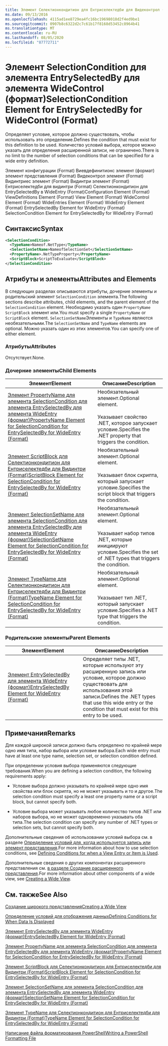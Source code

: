 ```yaml
---
title: Элемент Селектионкондитион для Ентриселектедби для Видеконтрол (Format) | Документация Майкрософт
ms.date: 09/13/2016
ms.openlocfilehash: 4115ad1ee8729ea4fc16bc19698018d2f4ed9be1
ms.sourcegitcommit: 0907b8c6322d2c7c61b17f8168d53452c8964b41
ms.translationtype: MT
ms.contentlocale: ru-RU
ms.lasthandoff: 08/05/2020
ms.locfileid: "87772711"
---
```

# <a name="selectioncondition-element-for-entryselectedby-for-widecontrol-format"></a><span data-ttu-id="becb5-102">Элемент SelectionCondition для элемента EntrySelectedBy для элемента WideControl (формат)</span><span class="sxs-lookup"><span data-stu-id="becb5-102">SelectionCondition Element for EntrySelectedBy for WideControl (Format)</span></span>

<span data-ttu-id="becb5-103">Определяет условие, которое должно существовать, чтобы использовать это определение.</span><span class="sxs-lookup"><span data-stu-id="becb5-103">Defines the condition that must exist for this definition to be used.</span></span> <span data-ttu-id="becb5-104">Количество условий выбора, которое можно указать для определения расширенной записи, не ограничено.</span><span class="sxs-lookup"><span data-stu-id="becb5-104">There is no limit to the number of selection conditions that can be specified for a wide entry definition.</span></span>

<span data-ttu-id="becb5-105">Элемент конфигурации (Format) Виевдефинитионс элемент (формат) элемент представления (Format) Видеконтрол элемент (Format) Видинтриес элемент (Format) Видинтри элемент (Format) Ентриселектедби для видинтри (Format) Селектионкондитион для EntrySelectedBy в WideEntry (Format)</span><span class="sxs-lookup"><span data-stu-id="becb5-105">Configuration Element (Format) ViewDefinitions Element (Format) View Element (Format) WideControl Element (Format) WideEntries Element (Format) WideEntry Element (Format) EntrySelectedBy Element for WideEntry (Format) SelectionCondition Element for EntrySelectedBy for WideEntry (Format)</span></span>

## <a name="syntax"></a><span data-ttu-id="becb5-106">Синтаксис</span><span class="sxs-lookup"><span data-stu-id="becb5-106">Syntax</span></span>

```xml
<SelectionCondition>
  <TypeName>Nameof.NetType</TypeName>
  <SelectionSetName>NameofSelectionSet</SelectionSetName>
  <PropertyName>.NetTypeProperty</PropertyName>
  <ScriptBlock>ScriptToEvaluate</ScriptBlock>
</SelectionCondition>
```

## <a name="attributes-and-elements"></a><span data-ttu-id="becb5-107">Атрибуты и элементы</span><span class="sxs-lookup"><span data-stu-id="becb5-107">Attributes and Elements</span></span>

<span data-ttu-id="becb5-108">В следующих разделах описываются атрибуты, дочерние элементы и родительский элемент `SelectionCondition` элемента.</span><span class="sxs-lookup"><span data-stu-id="becb5-108">The following sections describe attributes, child elements, and the parent element of the `SelectionCondition` element.</span></span> <span data-ttu-id="becb5-109">Необходимо указать один `PropertyName` `ScriptBlock` элемент или.</span><span class="sxs-lookup"><span data-stu-id="becb5-109">You must specify a single `PropertyName` or `ScriptBlock` element.</span></span> <span data-ttu-id="becb5-110">`SelectionSetName`Элементы и `TypeName` являются необязательными.</span><span class="sxs-lookup"><span data-stu-id="becb5-110">The `SelectionSetName` and `TypeName` elements are optional.</span></span> <span data-ttu-id="becb5-111">Можно указать один из этих элементов.</span><span class="sxs-lookup"><span data-stu-id="becb5-111">You can specify one of either element.</span></span>

### <a name="attributes"></a><span data-ttu-id="becb5-112">Атрибуты</span><span class="sxs-lookup"><span data-stu-id="becb5-112">Attributes</span></span>

<span data-ttu-id="becb5-113">Отсутствует.</span><span class="sxs-lookup"><span data-stu-id="becb5-113">None.</span></span>

### <a name="child-elements"></a><span data-ttu-id="becb5-114">Дочерние элементы</span><span class="sxs-lookup"><span data-stu-id="becb5-114">Child Elements</span></span>

|<span data-ttu-id="becb5-115">Элемент</span><span class="sxs-lookup"><span data-stu-id="becb5-115">Element</span></span>|<span data-ttu-id="becb5-116">Описание</span><span class="sxs-lookup"><span data-stu-id="becb5-116">Description</span></span>|
|-------------|-----------------|
|[<span data-ttu-id="becb5-117">Элемент PropertyName для элемента SelectionCondition для элемента EntrySelectedBy для элемента WideEntry (формат)</span><span class="sxs-lookup"><span data-stu-id="becb5-117">PropertyName Element for SelectionCondition for EntrySelectedBy for WideEntry (Format)</span></span>](./propertyname-element-for-selectioncondition-for-entryselectedby-for-wideentry-format.md)|<span data-ttu-id="becb5-118">Необязательный элемент.</span><span class="sxs-lookup"><span data-stu-id="becb5-118">Optional element.</span></span><br /><br /> <span data-ttu-id="becb5-119">Указывает свойство .NET, которое запускает условие.</span><span class="sxs-lookup"><span data-stu-id="becb5-119">Specifies the .NET property that triggers the condition.</span></span>|
|[<span data-ttu-id="becb5-120">Элемент ScriptBlock для Селектионкондитион для Ентриселектедби для Видинтри (Format)</span><span class="sxs-lookup"><span data-stu-id="becb5-120">ScriptBlock Element for SelectionCondition for EntrySelectedBy for WideEntry (Format)</span></span>](./scriptblock-element-for-selectioncondition-for-entryselectedby-for-widecontrol-format.md)|<span data-ttu-id="becb5-121">Необязательный элемент.</span><span class="sxs-lookup"><span data-stu-id="becb5-121">Optional element.</span></span><br /><br /> <span data-ttu-id="becb5-122">Указывает блок скрипта, который запускает условие.</span><span class="sxs-lookup"><span data-stu-id="becb5-122">Specifies the script block that triggers the condition.</span></span>|
|[<span data-ttu-id="becb5-123">Элемент SelectionSetName для элемента SelectionCondition для элемента EntrySelectedBy для элемента WideEntry (формат)</span><span class="sxs-lookup"><span data-stu-id="becb5-123">SelectionSetName Element for SelectionCondition for EntrySelectedBy for WideEntry (Format)</span></span>](./selectionsetname-element-for-selectioncondition-for-entryselectedby-for-wideentry-format.md)|<span data-ttu-id="becb5-124">Необязательный элемент.</span><span class="sxs-lookup"><span data-stu-id="becb5-124">Optional element.</span></span><br /><br /> <span data-ttu-id="becb5-125">Указывает набор типов .NET, которые инициируют условие.</span><span class="sxs-lookup"><span data-stu-id="becb5-125">Specifies the set of .NET types that triggers the condition.</span></span>|
|[<span data-ttu-id="becb5-126">Элемент TypeName для Селектионкондитион для Ентриселектедби для Видинтри (Format)</span><span class="sxs-lookup"><span data-stu-id="becb5-126">TypeName Element for SelectionCondition for EntrySelectedBy for WideEntry (Format)</span></span>](./typename-element-for-selectioncondition-for-entryselectedby-for-widecontrol-format.md)|<span data-ttu-id="becb5-127">Необязательный элемент.</span><span class="sxs-lookup"><span data-stu-id="becb5-127">Optional element.</span></span><br /><br /> <span data-ttu-id="becb5-128">Указывает тип .NET, который запускает условие.</span><span class="sxs-lookup"><span data-stu-id="becb5-128">Specifies a .NET type that triggers the condition.</span></span>|

### <a name="parent-elements"></a><span data-ttu-id="becb5-129">Родительские элементы</span><span class="sxs-lookup"><span data-stu-id="becb5-129">Parent Elements</span></span>

|<span data-ttu-id="becb5-130">Элемент</span><span class="sxs-lookup"><span data-stu-id="becb5-130">Element</span></span>|<span data-ttu-id="becb5-131">Описание</span><span class="sxs-lookup"><span data-stu-id="becb5-131">Description</span></span>|
|-------------|-----------------|
|[<span data-ttu-id="becb5-132">Элемент EntrySelectedBy для элемента WideEntry (формат)</span><span class="sxs-lookup"><span data-stu-id="becb5-132">EntrySelectedBy Element for WideEntry (Format)</span></span>](./entryselectedby-element-for-wideentry-format.md)|<span data-ttu-id="becb5-133">Определяет типы .NET, которые используют эту расширенную запись или условие, которое должно существовать для использования этой записи.</span><span class="sxs-lookup"><span data-stu-id="becb5-133">Defines the .NET types that use this wide entry or the condition that must exist for this entry to be used.</span></span>|

## <a name="remarks"></a><span data-ttu-id="becb5-134">Примечания</span><span class="sxs-lookup"><span data-stu-id="becb5-134">Remarks</span></span>

<span data-ttu-id="becb5-135">Для каждой широкой записи должно быть определено по крайней мере одно имя типа, набор выбора или условие выбора.</span><span class="sxs-lookup"><span data-stu-id="becb5-135">Each wide entry must have at least one type name, selection set, or selection condition defined.</span></span>

<span data-ttu-id="becb5-136">При определении условия выбора применяются следующие требования.</span><span class="sxs-lookup"><span data-stu-id="becb5-136">When you are defining a selection condition, the following requirements apply:</span></span>

- <span data-ttu-id="becb5-137">Условие выбора должно указывать по крайней мере одно имя свойства или блок скрипта, но не может указывать и то и другое.</span><span class="sxs-lookup"><span data-stu-id="becb5-137">The selection condition must specify a least one property name or a script block, but cannot specify both.</span></span>

- <span data-ttu-id="becb5-138">Условие выбора может указывать любое количество типов .NET или наборов выбора, но не может одновременно указывать оба типа.</span><span class="sxs-lookup"><span data-stu-id="becb5-138">The selection condition can specify any number of .NET types or selection sets, but cannot specify both.</span></span>

<span data-ttu-id="becb5-139">Дополнительные сведения об использовании условий выбора см. в разделе [Определение условий для, когда используется запись или элемент представления](./defining-conditions-for-displaying-data.md).</span><span class="sxs-lookup"><span data-stu-id="becb5-139">For more information about how to use selection conditions, see [Defining Conditions for when a View Entry or Item is Used](./defining-conditions-for-displaying-data.md).</span></span>

<span data-ttu-id="becb5-140">Дополнительные сведения о других компонентах расширенного представления см. [в разделе Создание расширенного представления](./creating-a-wide-view.md).</span><span class="sxs-lookup"><span data-stu-id="becb5-140">For more information about other components of a wide view, see [Creating a Wide View](./creating-a-wide-view.md).</span></span>

## <a name="see-also"></a><span data-ttu-id="becb5-141">См. также</span><span class="sxs-lookup"><span data-stu-id="becb5-141">See Also</span></span>

[<span data-ttu-id="becb5-142">Создание широкого представления</span><span class="sxs-lookup"><span data-stu-id="becb5-142">Creating a Wide View</span></span>](./creating-a-wide-view.md)

[<span data-ttu-id="becb5-143">Определение условий для отображения данных</span><span class="sxs-lookup"><span data-stu-id="becb5-143">Defining Conditions for When Data Is Displayed</span></span>](./defining-conditions-for-displaying-data.md)

[<span data-ttu-id="becb5-144">Элемент EntrySelectedBy для элемента WideEntry (формат)</span><span class="sxs-lookup"><span data-stu-id="becb5-144">EntrySelectedBy Element for WideEntry (Format)</span></span>](./entryselectedby-element-for-wideentry-format.md)

[<span data-ttu-id="becb5-145">Элемент PropertyName для элемента SelectionCondition для элемента EntrySelectedBy для элемента WideEntry (формат)</span><span class="sxs-lookup"><span data-stu-id="becb5-145">PropertyName Element for SelectionCondition for EntrySelectedBy for WideEntry (Format)</span></span>](./propertyname-element-for-selectioncondition-for-entryselectedby-for-wideentry-format.md)

[<span data-ttu-id="becb5-146">Элемент ScriptBlock для Селектионкондитион для Ентриселектедби для Видинтри (Format)</span><span class="sxs-lookup"><span data-stu-id="becb5-146">ScriptBlock Element for SelectionCondition for EntrySelectedBy for WideEntry (Format)</span></span>](./scriptblock-element-for-selectioncondition-for-entryselectedby-for-widecontrol-format.md)

[<span data-ttu-id="becb5-147">Элемент SelectionSetName для элемента SelectionCondition для элемента EntrySelectedBy для элемента WideEntry (формат)</span><span class="sxs-lookup"><span data-stu-id="becb5-147">SelectionSetName Element for SelectionCondition for EntrySelectedBy for WideEntry (Format)</span></span>](./selectionsetname-element-for-selectioncondition-for-entryselectedby-for-wideentry-format.md)

[<span data-ttu-id="becb5-148">Элемент TypeName для Селектионкондитион для Ентриселектедби для Видинтри (Format)</span><span class="sxs-lookup"><span data-stu-id="becb5-148">TypeName Element for SelectionCondition for EntrySelectedBy for WideEntry (Format)</span></span>](./typename-element-for-selectioncondition-for-entryselectedby-for-widecontrol-format.md)

[<span data-ttu-id="becb5-149">Написание файла форматирования PowerShell</span><span class="sxs-lookup"><span data-stu-id="becb5-149">Writing a PowerShell Formatting File</span></span>](./writing-a-powershell-formatting-file.md)
